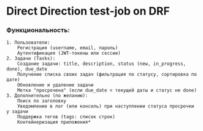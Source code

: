 # Direct Direction test-job on DRF
### Функциональность:
    1. Пользователи:
        Регистрация (username, email, пароль)
        Аутентификация (JWT-токены или сессии)
    2. Задачи (Tasks):
        Создание задачи: title, description, status (new, in_progress, done), due_date
        Получение списка своих задач (фильтрация по статусу, сортировка по дате)
        Обновление и удаление задачи
        Метка "просрочена" (если due_date < текущей даты и статус не done)
    3. Дополнительно (по желанию):
        Поиск по заголовку
        Уведомление в лог (или консоль) при наступлении статуса просрочки у задачи
        Поддержка тегов (tags: список строк)
        Контейнеризация приложения*
